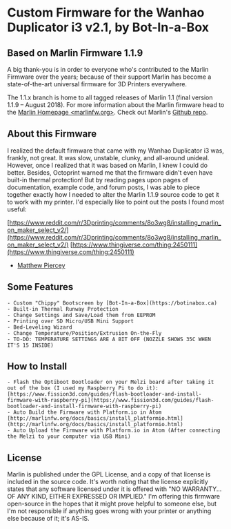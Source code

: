 # Custom Firmware for the Wanhao Duplicator i3 v2.1, by Bot-In-a-Box
## Based on Marlin Firmware 1.1.9

A big thank-you is in order to everyone who's contributed to the Marlin Firmware over the years; because of their support Marlin has become a state-of-the-art universal firmware for 3D Printers everywhere. 

The 1.1.x branch is home to all tagged releases of Marlin 1.1 (final version 1.1.9 – August 2018).
For more information about the Marlin firmware head to the [Marlin Homepage <marlinfw.org>](http://marlinfw.org/).
Check out Marlin's [Github repo](https://github.com/MarlinFirmware/Marlin/issues).

## About this Firmware

I realized the default firmware that came with my Wanhao Duplicator i3 was, frankly, not great. It was slow, unstable, clunky, and all-around unideal. However, once I realized that it was based on Marlin, I knew I could do better. Besides, Octoprint warned me that the firmware didn't even have built-in thermal protection! But by reading pages upon pages of documentation, example code, and forum posts, I was able to piece together exactly how I needed to alter the Marlin 1.1.9 source code to get it to work with my printer. I'd especially like to point out the posts I found most useful:

[https://www.reddit.com/r/3Dprinting/comments/8o3wg8/installing_marlin_on_maker_select_v2/](https://www.reddit.com/r/3Dprinting/comments/8o3wg8/installing_marlin_on_maker_select_v2/)
[https://www.thingiverse.com/thing:2450111](https://www.thingiverse.com/thing:2450111)

- [Matthew Piercey](https://matthewpiercey.ml)

## Some Features

	- Custom "Chippy" Bootscreen by [Bot-In-a-Box](https://botinabox.ca)
	- Built-in Thermal Runway Protection
	- Change Settings and Save/Load them from EEPROM
	- Printing over SD Micro/USB Mini Support
	- Bed-Leveling Wizard
	- Change Temperature/Position/Extrusion On-the-Fly
	- TO-DO: TEMPERATURE SETTINGS ARE A BIT OFF (NOZZLE SHOWS 35C WHEN IT'S 15 INSIDE)
	
## How to Install

	- Flash the Optiboot Bootloader on your Melzi board after taking it out of the box (I used my Raspberry Pi to do it): [https://www.fission3d.com/guides/flash-bootloader-and-install-firmware-with-raspberry-pi](https://www.fission3d.com/guides/flash-bootloader-and-install-firmware-with-raspberry-pi)
	- Auto Build the Firmware with Platform.io in Atom [http://marlinfw.org/docs/basics/install_platformio.html](http://marlinfw.org/docs/basics/install_platformio.html)
	- Auto Upload the Firmware with Platform.io in Atom (After connecting the Melzi to your computer via USB Mini)

## License

Marlin is published under the GPL License, and a copy of that license is included in the source code. It's worth noting that the license explicitly states that any software licensed under it is offered with "NO WARRANTY... OF ANY KIND, EITHER EXPRESSED OR IMPLIED." I'm offering this firmware open-source in the hopes that it might prove helpful to someone else, but I'm not responsible if anything goes wrong with your printer or anything else because of it; it's AS-IS.


